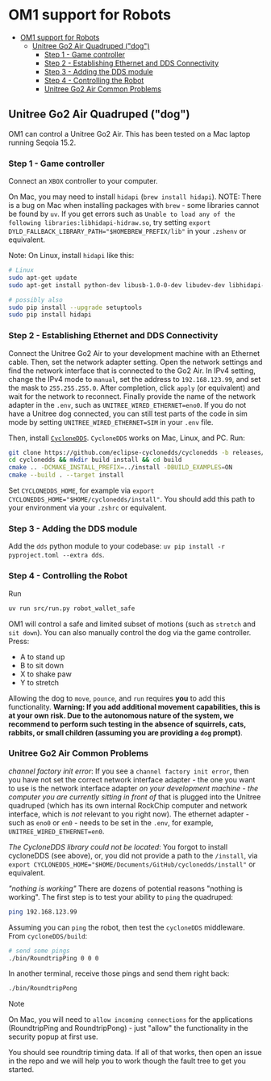 # OM1 support for Robots

- [OM1 support for Robots](#om1-support-for-robots)
  * [Unitree Go2 Air Quadruped ("dog")](#unitree-go2-air-quadruped---dog--)
    + [Step 1 - Game controller](#step-1---game-controller)
    + [Step 2 - Establishing Ethernet and DDS Connectivity](#step-2---establishing-ethernet-and-dds-connectivity)
    + [Step 3 - Adding the DDS module](#step-3---adding-the-dds-module)
    + [Step 4 - Controlling the Robot](#step-4---controlling-the-robot)
    + [Unitree Go2 Air Common Problems](#unitree-go2-air-common-problems)
    
## Unitree Go2 Air Quadruped ("dog")

OM1 can control a Unitree Go2 Air. This has been tested on a Mac laptop running Seqoia 15.2. 

### Step 1 - Game controller

Connect an `XBOX` controller to your computer. 

On Mac, you may need to install `hidapi` (`brew install hidapi`). NOTE: There is a bug on Mac when installing packages with `brew` - some libraries cannot be found by `uv`. If you get errors such as
`Unable to load any of the following libraries:libhidapi-hidraw.so`, try setting `export DYLD_FALLBACK_LIBRARY_PATH="$HOMEBREW_PREFIX/lib"` in your `.zshenv` or equivalent. 

Note: On Linux, install `hidapi` like this:

```bash
# Linux
sudo apt-get update
sudo apt-get install python-dev libusb-1.0-0-dev libudev-dev libhidapi-dev

# possibly also
sudo pip install --upgrade setuptools
sudo pip install hidapi
```

### Step 2 - Establishing Ethernet and DDS Connectivity

Connect the Unitree Go2 Air to your development machine with an Ethernet cable. Then, set the network adapter setting. Open the network settings and find the network interface that is connected to the Go2 Air. In IPv4 setting, change the IPv4 mode to `manual`, set the address to `192.168.123.99`, and set the mask to `255.255.255.0`. After completion, click `apply` (or equivalent) and wait for the network to reconnect. Finally provide the name of the network adapter in the `.env`, such as `UNITREE_WIRED_ETHERNET=eno0`. If you do not have a Unitree dog connected, you can still test parts of the code in sim mode by setting `UNITREE_WIRED_ETHERNET=SIM` in your `.env` file.

Then, install [`CycloneDDS`](https://index.ros.org/p/cyclonedds/). `CycloneDDS` works on Mac, Linux, and PC. Run:
```bash
git clone https://github.com/eclipse-cyclonedds/cyclonedds -b releases/0.10.x
cd cyclonedds && mkdir build install && cd build
cmake .. -DCMAKE_INSTALL_PREFIX=../install -DBUILD_EXAMPLES=ON
cmake --build . --target install
```
Set `CYCLONEDDS_HOME`, for example via `export CYCLONEDDS_HOME="$HOME/cyclonedds/install"`. You should add this path to your environment via your `.zshrc` or equivalent. 

### Step 3 - Adding the DDS module

Add the `dds` python module to your codebase: `uv pip install -r pyproject.toml --extra dds`.

### Step 4 - Controlling the Robot

Run
```bash
uv run src/run.py robot_wallet_safe
```

OM1 will control a safe and limited subset of motions (such as `stretch` and `sit down`). You can also manually control the dog via the game controller. Press:

* A to stand up
* B to sit down
* X to shake paw
* Y to stretch

Allowing the dog to `move`, `pounce`, and `run` requires **you** to add this functionality. **Warning: If you add additional movement capabilities, this is at your own risk. Due to the autonomous nature of the system, we recommend to perform such testing in the absence of squirrels, cats, rabbits, or small children (assuming you are providing a `dog` prompt)**.

### Unitree Go2 Air Common Problems

*channel factory init error*: If you see a `channel factory init error`, then you have not set the correct network interface adapter - the one you want to use is the network interface adapter *on your development machine - the computer you are currently sitting in front of* that is plugged into the Unitree quadruped (which has its own internal RockChip computer and network interface, which is *not* relevant to you right now). The ethernet adapter - such as `eno0` or `en0` - needs to be set in the `.env`, for example, `UNITREE_WIRED_ETHERNET=en0`.

*The CycloneDDS library could not be located*: You forgot to install cycloneDDS (see above), or, you did not provide a path to the `/install`, via `export CYCLONEDDS_HOME="$HOME/Documents/GitHub/cyclonedds/install"` or equivalent.

*"nothing is working"* There are dozens of potential reasons "nothing is working". The first step is to test your ability to `ping` the quadruped:
```bash
ping 192.168.123.99
```

Assuming you can `ping` the robot, then test the `cycloneDDS` middleware. From `cycloneDDS/build`:
```bash
# send some pings
./bin/RoundtripPing 0 0 0
```

In another terminal, receive those pings and send them right back:
```bash
./bin/RoundtripPong
```

> [!NOTE]
> On Mac, you will need to `allow incoming connections` for the applications (RoundtripPing and RoundtripPong) - just "allow" the functionality in the security popup at first use.

You should see roundtrip timing data. If all of that works, then open an issue in the repo and we will help you to work though the fault tree to get you started.